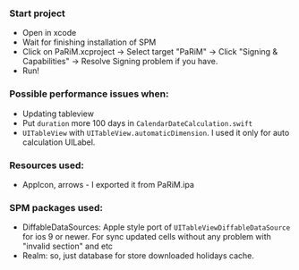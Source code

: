 ### Start project 
- Open in xcode
- Wait for finishing installation of SPM
- Click on PaRiM.xcproject -> Select target "PaRiM" -> Click "Signing & Capabilities" -> Resolve Signing problem if you have.  
- Run!

### Possible performance issues when:
- Updating tableview
- Put `duration` more 100 days in `CalendarDateCalculation.swift`
- `UITableView` with `UITableView.automaticDimension`. I used it only for auto calculation UILabel.

### Resources used:
- AppIcon, arrows - I exported it from PaRiM.ipa 

### SPM packages used:
- DiffableDataSources: Apple style port of `UITableViewDiffableDataSource` for ios 9 or newer. For sync updated cells without any problem with "invalid section" and etc
- Realm: so, just database for store downloaded holidays cache. 